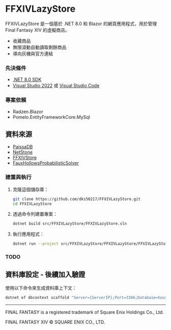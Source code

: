 # FFXIVLazyStore

FFXIVLazyStore 是一個基於 .NET 8.0 和 Blazor 的網頁應用程式，用於管理 Final Fantasy XIV 的虛擬商店。

- 收藏商品
- 無限滾動自動讀取剩餘商品
- 導向灰機與官方連結

### 先決條件

- [.NET 8.0 SDK](https://dotnet.microsoft.com/download/dotnet/8.0)
- [Visual Studio 2022](https://visualstudio.microsoft.com/vs/) 或 [Visual Studio Code](https://code.visualstudio.com/)

### 專案依賴
- Radzen.Blazor
- Pomelo.EntityFrameworkCore.MySql

## 資料來源
- [PaissaDB](https://zhu.codes/paissa)
- [NetStone](https://github.com/xivapi/NetStone)
- [FFXIVStore](https://store.finalfantasyxiv.com/ffxivstore/en-us/)
- [FauxHollowsProbabilisticSolver](https://github.com/Sturalke/FauxHollowsProbabilisticSolver)

### 建置與執行

1. 克隆這個儲存庫：
    ```sh
    git clone https://github.com/dks50217/FFXIVLazyStore.git
    cd FFXIVLazyStore
    ```

2. 透過命令列建置專案：
    ```sh
    dotnet build src/FFXIVLazyStore/FFXIVLazyStore.sln
    ```

3. 執行應用程式：
    ```sh
    dotnet run --project src/FFXIVLazyStore/FFXIVLazyStore/FFXIVLazyStore.csproj
    ```

### TODO

## 資料庫設定 - 後續加入驗證

使用以下命令來生成資料庫上下文：
```sh
dotnet ef dbcontext scaffold "Server={ServerIP};Port=3306;Database=houseofsnow;Uid=root;Pwd={YourPassword};TreatTinyAsBoolean=true" Pomelo.EntityFrameworkCore.MySql -o Model --force
```

---

FINAL FANTASY is a registered trademark of Square Enix Holdings Co., Ltd.

FINAL FANTASY XIV © SQUARE ENIX CO., LTD.